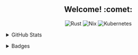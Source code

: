 <h2 align="center">Welcome! :comet:</h2>

<p align="center">
  <!-- https://simpleicons.org/ -->
  <img alt="Rust" src="https://img.shields.io/badge/-Rust-000000?style=flat-square&logo=rust&logoColor=white">
  <img alt="Nix" src="https://img.shields.io/badge/-Nix-5277C3?style=flat-square&logo=nixos&logoColor=white">
  <img alt="Kubernetes" src="https://img.shields.io/badge/-Kubernetes-326CE5?style=flat-square&logo=kubernetes&logoColor=white">
</p>

<p align="center">
  <details>
    <summary>GitHub Stats</summary>
    <br />
    <picture>
      <source srcset="https://github-readme-stats.vercel.app/api/top-langs?username=pbar1&layout=compact&hide=css,html,smarty,mustache,hcl&langs_count=6&theme=github_dark" media="(prefers-color-scheme: dark)" />
      <source srcset="https://github-readme-stats.vercel.app/api/top-langs?username=pbar1&layout=compact&hide=css,html,smarty,mustache,hcl&langs_count=6" media="(prefers-color-scheme: light), (prefers-color-scheme: no-preference)" />
      <img src="https://github-readme-stats.vercel.app/api/top-langs?username=pbar1&layout=compact&hide=css,html,smarty,mustache,hcl&langs_count=6" />
    </picture>
    <picture>
      <source srcset="https://github-readme-stats.vercel.app/api?username=pbar1&show_icons=true&theme=github_dark" media="(prefers-color-scheme: dark)" />
      <source srcset="https://github-readme-stats.vercel.app/api?username=pbar1&show_icons=true" media="(prefers-color-scheme: light), (prefers-color-scheme: no-preference)" />
      <img src="https://github-readme-stats.vercel.app/api?username=pbar1&show_icons=true" />
    </picture>
  </details>
</p>

<p align="center">
  <details>
    <summary>Badges</summary>
    <br />
    <a href="https://www.youracclaim.com/badges/5cc416cb-a464-4d05-9f0b-30ea34ccac7d/public_url">
      <img height="80" width="80" src="./assets/lf-ckad.png" alt="Certified Kubernetes Application Developer" />
    </a>
    <a href="https://www.youracclaim.com/badges/eca96d47-4c9d-4b96-a497-5618268ace0c/public_url">
      <img height="80" width="80" src="./assets/hcva0-002.png" alt="HashiCorp Certified: Vault Associate" />
    </a>
    <a href="https://www.youracclaim.com/badges/3125aa27-88e5-49d1-83d8-4427b8f03a1c/public_url">
      <img height="80" width="80" src="./assets/hcta0-002.png" alt="HashiCorp Certified: Terraform Associate" />
    </a>
    <a href="https://www.youracclaim.com/badges/65004345-d21a-452e-b185-93f9ab3614a9/public_url">
      <img height="80" width="80" src="./assets/hcca0-002.png" alt="HashiCorp Certified: Consul Associate" />
    </a>
  </details>
</p>
